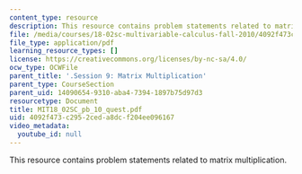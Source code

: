 ```yaml
---
content_type: resource
description: This resource contains problem statements related to matrix multiplication.
file: /media/courses/18-02sc-multivariable-calculus-fall-2010/4092f473c2952ceda8dcf204ee096167_MIT18_02SC_pb_10_quest.pdf
file_type: application/pdf
learning_resource_types: []
license: https://creativecommons.org/licenses/by-nc-sa/4.0/
ocw_type: OCWFile
parent_title: '.Session 9: Matrix Multiplication'
parent_type: CourseSection
parent_uid: 14090654-9310-aba4-7394-1897b75d97d3
resourcetype: Document
title: MIT18_02SC_pb_10_quest.pdf
uid: 4092f473-c295-2ced-a8dc-f204ee096167
video_metadata:
  youtube_id: null
---
```

This resource contains problem statements related to matrix multiplication.